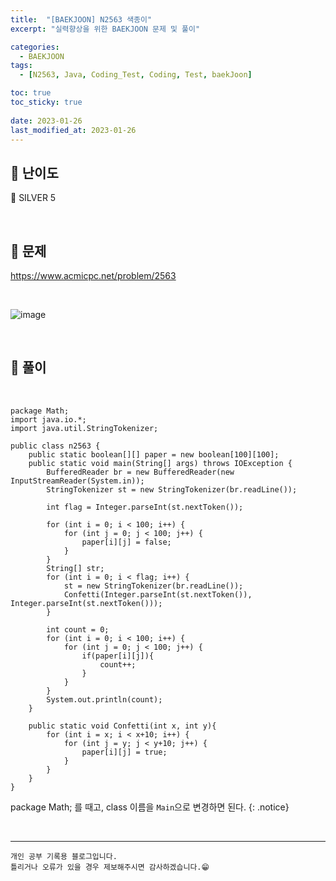 ```yaml
---
title:  "[BAEKJOON] N2563 색종이"
excerpt: "실력향상을 위한 BAEKJOON 문제 및 풀이"

categories:
  - BAEKJOON
tags:
  - [N2563, Java, Coding_Test, Coding, Test, baekJoon]

toc: true
toc_sticky: true
 
date: 2023-01-26
last_modified_at: 2023-01-26
---
```


## 📌 난이도

  🥈 SILVER 5

<br>

## 📌 문제

https://www.acmicpc.net/problem/2563

<br>

![image](https://user-images.githubusercontent.com/37824506/214777592-b989067a-d04d-45fb-846d-7958caebec46.png)

<br>

## 📌 풀이

<br>

```
package Math;
import java.io.*;
import java.util.StringTokenizer;

public class n2563 {
    public static boolean[][] paper = new boolean[100][100];
    public static void main(String[] args) throws IOException {
        BufferedReader br = new BufferedReader(new InputStreamReader(System.in));
        StringTokenizer st = new StringTokenizer(br.readLine());

        int flag = Integer.parseInt(st.nextToken());

        for (int i = 0; i < 100; i++) {
            for (int j = 0; j < 100; j++) {
                paper[i][j] = false;
            }
        }
        String[] str;
        for (int i = 0; i < flag; i++) {
            st = new StringTokenizer(br.readLine());
            Confetti(Integer.parseInt(st.nextToken()), Integer.parseInt(st.nextToken()));
        }

        int count = 0;
        for (int i = 0; i < 100; i++) {
            for (int j = 0; j < 100; j++) {
                if(paper[i][j]){
                    count++;
                }
            }
        }
        System.out.println(count);
    }

    public static void Confetti(int x, int y){
        for (int i = x; i < x+10; i++) {
            for (int j = y; j < y+10; j++) {
                paper[i][j] = true;
            }
        }
    }
}
```

package Math; 를 때고, class 이름을 `Main`으로 변경하면 된다.
{: .notice} 



<br>


***
    개인 공부 기록용 블로그입니다.
    틀리거나 오류가 있을 경우 제보해주시면 감사하겠습니다.😁